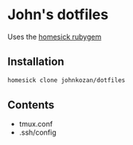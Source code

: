 # John's dotfiles

Uses the [homesick rubygem](https://github.com/technicalpickles/homesick)

## Installation

```bash
homesick clone johnkozan/dotfiles
```

## Contents

- tmux.conf
- .ssh/config
